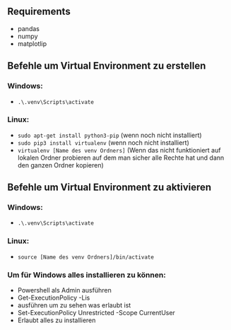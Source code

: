 ## Requirements
- pandas
- numpy
- matplotlip

## Befehle um Virtual Environment zu erstellen
### Windows:
- `.\.venv\Scripts\activate`
### Linux: 
- `sudo apt-get install python3-pip` (wenn noch nicht installiert)
- `sudo pip3 install virtualenv` (wenn noch nicht installiert)
- `virtualenv [Name des venv Ordners]` (Wenn das nicht funktioniert auf lokalen Ordner probieren auf dem man sicher alle Rechte hat und dann den ganzen Ordner kopieren)

## Befehle um Virtual Environment zu aktivieren
### Windows:
- `.\.venv\Scripts\activate`
### Linux:
- `source [Name des venv Ordners]/bin/activate`

### Um für Windows alles installieren zu können:
- Powershell als Admin ausführen
- Get-ExecutionPolicy -Lis    
- ausführen um zu sehen was erlaubt ist
- Set-ExecutionPolicy Unrestricted -Scope CurrentUser
- Erlaubt alles zu installieren
